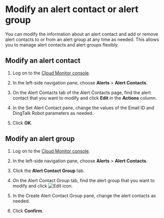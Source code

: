 # Modify an alert contact or alert group

You can modify the information about an alert contact and add or remove alert contacts to or from an alert group at any time as needed. This allows you to manage alert contacts and alert groups flexibly.

## Modify an alert contact

1.  Log on to the [Cloud Monitor console](https://cms-intl.console.aliyun.com).

2.  In the left-side navigation pane, choose **Alerts** \> **Alert Contacts**.

3.  On the Alert Contacts tab of the Alert Contacts page, find the alert contact that you want to modify and click **Edit** in the **Actions** column.

4.  In the Set Alert Contact pane, change the values of the Email ID and DingTalk Robot parameters as needed.

5.  Click **OK**.


## Modify an alert group

1.  Log on to the [Cloud Monitor console](https://cms-intl.console.aliyun.com).

2.  In the left-side navigation pane, choose **Alerts** \> **Alert Contacts**.

3.  Click the **Alert Contact Group** tab.

4.  On the Alert Contact Group tab, find the alert group that you want to modify and click ![Edit icon](https://static-aliyun-doc.oss-cn-hangzhou.aliyuncs.com/assets/img/en-US/3265480061/p111890.png).

5.  In the Create Alert Contact Group pane, change the alert contacts as needed.

6.  Click **Confirm**.


